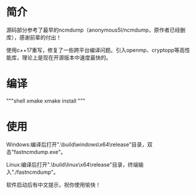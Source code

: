 # 简介

源码部分参考了最早的ncmdump（anonymous5l/ncmdump，原作者已经删库），感谢前辈的付出！

使用c++17重写，修复了一些跨平台编译问题。引入openmp、cryptopp等高性能库，理论上是现在开源版本中速度最快的。

# 编译

"""shell
xmake
xmake install
"""

# 使用

Windows:编译后打开".\build\windows\x64\release"目录，双击"fastncmdump.exe"。

Linux:编译后打开".\build\linux\x64\release"目录，终端输入"./fastncmdump"。

软件启动后有中文提示，祝你使用愉快！
